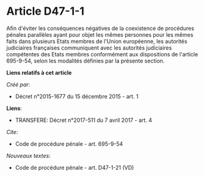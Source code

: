 # Article D47-1-1

Afin d'éviter les conséquences négatives de la coexistence de procédures pénales parallèles ayant pour objet les mêmes
personnes pour les mêmes faits dans plusieurs Etats membres de l'Union européenne, les autorités judiciaires françaises
communiquent avec les autorités judiciaires compétentes des Etats membres conformément aux dispositions de l'article
695-9-54, selon les modalités définies par la présente section.

**Liens relatifs à cet article**

_Créé par_:

  - Décret n°2015-1677 du 15 décembre 2015 - art. 1

**Liens**:

  - TRANSFERE: Décret n°2017-511 du 7 avril 2017 - art. 4

_Cite_:

  - Code de procédure pénale - art. 695-9-54

_Nouveaux textes_:

  - Code de procédure pénale - art. D47-1-21 (VD)
